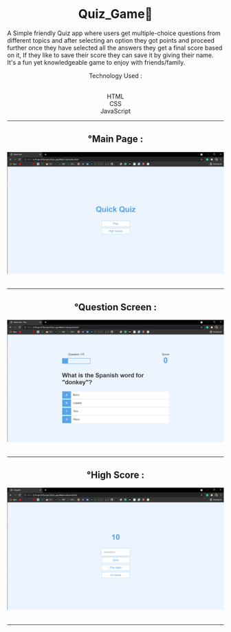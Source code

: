 <h1 align="center"> Quiz_Game📕 </h1>
<p>A Simple friendly Quiz app where users get multiple-choice questions from different topics and after selecting an option they got points and proceed further once they have selected all the answers they get a final score based on it, If they like to save their score they can save it by giving their name. It's a fun yet knowledgeable game to enjoy with friends/family.
<br/>
<div align="center">
Technology Used :
<br/>
<br/>

  HTML<br>
  CSS<br>
  JavaScript

</div>
</p>

---

<div>
<h2 align="center">°Main Page :</h2>
<img src="https://github.com/Idiot-Coder/Quiz_Game/blob/a5649e9a7291bc4a4ec658a5cec7d4c03c5462d6/Main_page.png" alt="Main Page">
</div>
<br/>

---
<div>
<h2 align="center">°Question Screen :</h2>
<img src="https://raw.githubusercontent.com/Idiot-Coder/Quiz_Game/a5649e9a7291bc4a4ec658a5cec7d4c03c5462d6/Questions.png" alt="Question Screen">
</div>
<br/>

---
<div>
<h2 align="center">°High Score :</h2>
<img src="https://github.com/Idiot-Coder/Quiz_Game/blob/a5649e9a7291bc4a4ec658a5cec7d4c03c5462d6/High_score.png" alt="High Score">
</div>
<br/>

---
